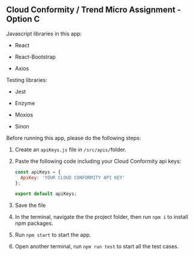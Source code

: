 ## Cloud Conformity / Trend Micro Assignment - Option C

Javascript libraries in this app:

- React

- React-Bootstrap

- Axios

Testing libraries:

- Jest

- Enzyme

- Moxios

- Sinon

Before running this app, please do the following steps:

1. Create an `apiKeys.js` file in `/src/apis/`folder.

2. Paste the following code including your Cloud Conformity api keys:

   ```javascript
   const apiKeys = {
     ApiKey: 'YOUR CLOUD CONFORMITY API KEY'
   };

   export default apiKeys;
   ```

3. Save the file
4. In the terminal, navigate the the project folder, then run `npm i` to install npm packages.
5. Run `npm start` to start the app.
6. Open another terminal, run `npm run test` to start all the test cases.

